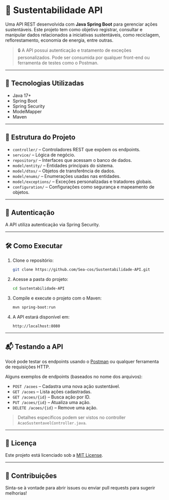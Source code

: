 
# 🌱 Sustentabilidade API

Uma API REST desenvolvida com **Java Spring Boot** para gerenciar ações sustentáveis. Este projeto tem como objetivo registrar, consultar e manipular dados relacionados a iniciativas sustentáveis, como reciclagem, reflorestamento, economia de energia, entre outras.

> 🔒 A API possui autenticação e tratamento de exceções personalizados. Pode ser consumida por qualquer front-end ou ferramenta de testes como o Postman.

---

## 🚀 Tecnologias Utilizadas

- Java 17+
- Spring Boot
- Spring Security
- ModelMapper
- Maven

---

## 📁 Estrutura do Projeto

- `controller/` – Controladores REST que expõem os endpoints.
- `service/` – Lógica de negócio.
- `repository/` – Interfaces que acessam o banco de dados.
- `model/entity/` – Entidades principais do sistema.
- `model/dtos/` – Objetos de transferência de dados.
- `model/enums/` – Enumerações usadas nas entidades.
- `model/exceptions/` – Exceções personalizadas e tratadores globais.
- `configuration/` – Configurações como segurança e mapeamento de objetos.

---

## 🔐 Autenticação

A API utiliza autenticação via Spring Security.

---

## 🛠️ Como Executar

1. Clone o repositório:
   ```bash
   git clone https://github.com/Sea-cos/Sustentabilidade-API.git
   ```

2. Acesse a pasta do projeto:
   ```bash
   cd Sustentabilidade-API
   ```

3. Compile e execute o projeto com o Maven:
   ```bash
   mvn spring-boot:run
   ```

4. A API estará disponível em:
   ```
   http://localhost:8080
   ```

---

## 📬 Testando a API

Você pode testar os endpoints usando o [Postman](https://www.postman.com/) ou qualquer ferramenta de requisições HTTP.

Alguns exemplos de endpoints (baseados no nome dos arquivos):

- `POST /acoes` – Cadastra uma nova ação sustentável.
- `GET /acoes` – Lista ações cadastradas.
- `GET /acoes/{id}` – Busca ação por ID.
- `PUT /acoes/{id}` – Atualiza uma ação.
- `DELETE /acoes/{id}` – Remove uma ação.

> Detalhes específicos podem ser vistos no controller `AcaoSustentavelController.java`.

---

## 📄 Licença

Este projeto está licenciado sob a [MIT License](LICENSE).

---

## 🤝 Contribuições

Sinta-se à vontade para abrir issues ou enviar pull requests para sugerir melhorias!
